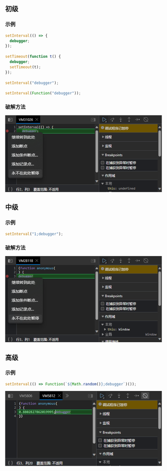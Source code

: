## 初级

### 示例

```js
setInterval(() => {
  debugger;
});

setTimeout(function t() {
  debugger;
  setTimeout(t);
});

setInterval("debugger");

setInterval(Function("debugger"));
```

### 破解方法

![破解方法](tmp9D37.png)

## 中级

### 示例

```js
setInterval("1;debugger");
```

### 破解方法

![破解方法](tmpC4CC.png)

## 高级

### 示例

```js
setInterval(() => Function(`${Math.random()};debugger`)());
```

![破解方法](tmp5700.png)
